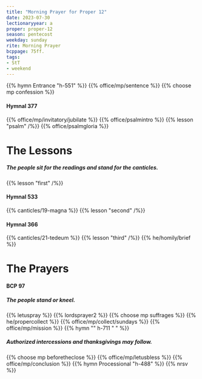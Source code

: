 ```yaml
---
title: "Morning Prayer for Proper 12"
date: 2023-07-30
lectionaryyear: a
proper: proper-12
season: pentecost
weekday: sunday
rite: Morning Prayer
bcppage: 75ff.
tags:
- StT
- weekend
---
```

{{% hymn Entrance "h-551" %}}
{{% office/mp/sentence %}}
{{% choose mp confession %}}
#### Hymnal 377
{{% office/mp/invitatory/jubilate %}}
{{% office/psalmintro %}}
{{% lesson "psalm" /%}}
{{% office/psalmgloria %}}
# The Lessons
##### The people sit for the readings and stand for the canticles.
{{% lesson "first" /%}}
#### Hymnal 533
{{% canticles/19-magna %}}
{{% lesson "second" /%}}
#### Hymnal 366
{{% canticles/21-tedeum %}}
{{% lesson "third" /%}}
{{% he/homily/brief %}}
# The Prayers
#### BCP 97
##### The people stand or kneel.
{{% letuspray %}}
{{% lordsprayer2 %}}
{{% choose mp suffrages %}}
{{% he/propercollect %}}
{{% office/mp/collect/sundays %}}
{{% office/mp/mission %}}
{{% hymn "" h-711 "  " %}}
##### Authorized intercessions and thanksgivings may follow.
{{% choose mp beforetheclose %}}
{{% office/mp/letusbless %}}
{{% office/mp/conclusion %}}
{{% hymn Processional "h-488" %}}
{{% nrsv %}}

